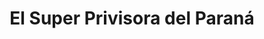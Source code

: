 ---
title: "El Super Privisora del Paraná"
url: /formosa/el-super-privisora-del-parana/
shop: supermercado
---
